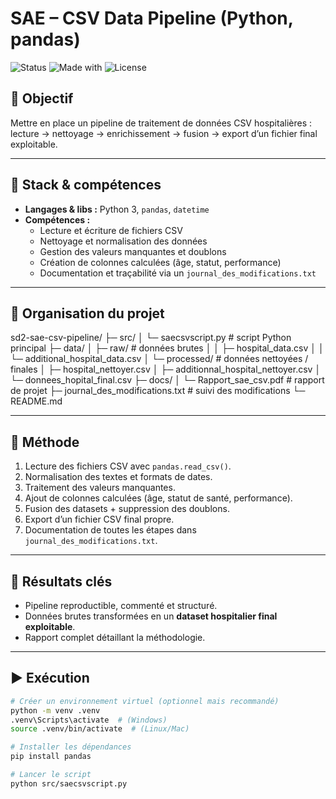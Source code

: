 # SAE – CSV Data Pipeline (Python, pandas)

![Status](https://img.shields.io/badge/status-finished-green)
![Made with](https://img.shields.io/badge/made%20with-Python-blue)
![License](https://img.shields.io/badge/license-MIT-lightgrey)

## 🎯 Objectif
Mettre en place un pipeline de traitement de données CSV hospitalières :  
lecture → nettoyage → enrichissement → fusion → export d’un fichier final exploitable.  

---

## 🧰 Stack & compétences
- **Langages & libs :** Python 3, `pandas`, `datetime`
- **Compétences :**
  - Lecture et écriture de fichiers CSV
  - Nettoyage et normalisation des données
  - Gestion des valeurs manquantes et doublons
  - Création de colonnes calculées (âge, statut, performance)
  - Documentation et traçabilité via un `journal_des_modifications.txt`

---

## 📂 Organisation du projet
sd2-sae-csv-pipeline/
├─ src/
│ └─ saecsvscript.py # script Python principal
├─ data/
│ ├─ raw/ # données brutes
│ │ ├─ hospital_data.csv
│ │ └─ additional_hospital_data.csv
│ └─ processed/ # données nettoyées / finales
│ ├─ hospital_nettoyer.csv
│ ├─ additionnal_hospital_nettoyer.csv
│ └─ donnees_hopital_final.csv
├─ docs/
│ └─ Rapport_sae_csv.pdf # rapport de projet
├─ journal_des_modifications.txt # suivi des modifications
└─ README.md


---

## 📜 Méthode
1. Lecture des fichiers CSV avec `pandas.read_csv()`.
2. Normalisation des textes et formats de dates.
3. Traitement des valeurs manquantes.
4. Ajout de colonnes calculées (âge, statut de santé, performance).
5. Fusion des datasets + suppression des doublons.
6. Export d’un fichier CSV final propre.
7. Documentation de toutes les étapes dans `journal_des_modifications.txt`.

---

## 🔎 Résultats clés
- Pipeline reproductible, commenté et structuré.
- Données brutes transformées en un **dataset hospitalier final exploitable**.
- Rapport complet détaillant la méthodologie.

---

## ▶️ Exécution
```bash
# Créer un environnement virtuel (optionnel mais recommandé)
python -m venv .venv
.venv\Scripts\activate  # (Windows)
source .venv/bin/activate  # (Linux/Mac)

# Installer les dépendances
pip install pandas

# Lancer le script
python src/saecsvscript.py
```
